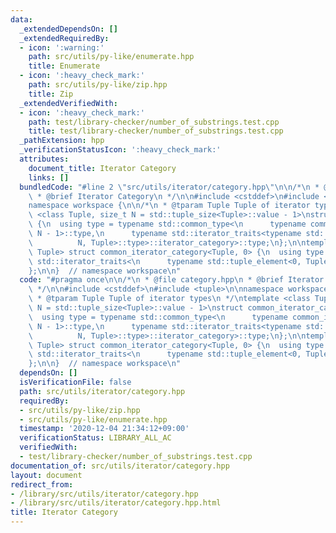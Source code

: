 ```yaml
---
data:
  _extendedDependsOn: []
  _extendedRequiredBy:
  - icon: ':warning:'
    path: src/utils/py-like/enumerate.hpp
    title: Enumerate
  - icon: ':heavy_check_mark:'
    path: src/utils/py-like/zip.hpp
    title: Zip
  _extendedVerifiedWith:
  - icon: ':heavy_check_mark:'
    path: test/library-checker/number_of_substrings.test.cpp
    title: test/library-checker/number_of_substrings.test.cpp
  _pathExtension: hpp
  _verificationStatusIcon: ':heavy_check_mark:'
  attributes:
    document_title: Iterator Category
    links: []
  bundledCode: "#line 2 \"src/utils/iterator/category.hpp\"\n\n/*\n * @file category.hpp\n\
    \ * @brief Iterator Category\n */\n\n#include <cstddef>\n#include <tuple>\n\n\
    namespace workspace {\n\n/*\n * @tparam Tuple Tuple of iterator types\n */\ntemplate\
    \ <class Tuple, size_t N = std::tuple_size<Tuple>::value - 1>\nstruct common_iterator_category\
    \ {\n  using type = typename std::common_type<\n      typename common_iterator_category<Tuple,\
    \ N - 1>::type,\n      typename std::iterator_traits<typename std::tuple_element<\n\
    \          N, Tuple>::type>::iterator_category>::type;\n};\n\ntemplate <class\
    \ Tuple> struct common_iterator_category<Tuple, 0> {\n  using type = typename\
    \ std::iterator_traits<\n      typename std::tuple_element<0, Tuple>::type>::iterator_category;\n\
    };\n\n}  // namespace workspace\n"
  code: "#pragma once\n\n/*\n * @file category.hpp\n * @brief Iterator Category\n\
    \ */\n\n#include <cstddef>\n#include <tuple>\n\nnamespace workspace {\n\n/*\n\
    \ * @tparam Tuple Tuple of iterator types\n */\ntemplate <class Tuple, size_t\
    \ N = std::tuple_size<Tuple>::value - 1>\nstruct common_iterator_category {\n\
    \  using type = typename std::common_type<\n      typename common_iterator_category<Tuple,\
    \ N - 1>::type,\n      typename std::iterator_traits<typename std::tuple_element<\n\
    \          N, Tuple>::type>::iterator_category>::type;\n};\n\ntemplate <class\
    \ Tuple> struct common_iterator_category<Tuple, 0> {\n  using type = typename\
    \ std::iterator_traits<\n      typename std::tuple_element<0, Tuple>::type>::iterator_category;\n\
    };\n\n}  // namespace workspace\n"
  dependsOn: []
  isVerificationFile: false
  path: src/utils/iterator/category.hpp
  requiredBy:
  - src/utils/py-like/zip.hpp
  - src/utils/py-like/enumerate.hpp
  timestamp: '2020-12-04 21:34:12+09:00'
  verificationStatus: LIBRARY_ALL_AC
  verifiedWith:
  - test/library-checker/number_of_substrings.test.cpp
documentation_of: src/utils/iterator/category.hpp
layout: document
redirect_from:
- /library/src/utils/iterator/category.hpp
- /library/src/utils/iterator/category.hpp.html
title: Iterator Category
---
```

